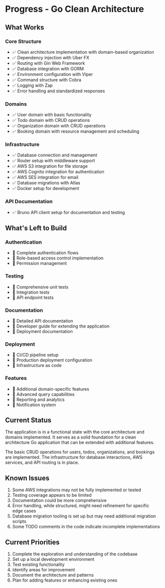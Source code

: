 # Progress - Go Clean Architecture

## What Works

### Core Structure
- ✅ Clean architecture implementation with domain-based organization
- ✅ Dependency injection with Uber FX
- ✅ Routing with Gin Web Framework
- ✅ Database integration with GORM
- ✅ Environment configuration with Viper
- ✅ Command structure with Cobra
- ✅ Logging with Zap
- ✅ Error handling and standardized responses

### Domains
- ✅ User domain with basic functionality
- ✅ Todo domain with CRUD operations
- ✅ Organization domain with CRUD operations
- ✅ Booking domain with resource management and scheduling

### Infrastructure
- ✅ Database connection and management
- ✅ Router setup with middleware support
- ✅ AWS S3 integration for file storage
- ✅ AWS Cognito integration for authentication
- ✅ AWS SES integration for email
- ✅ Database migrations with Atlas
- ✅ Docker setup for development

### API Documentation
- ✅ Bruno API client setup for documentation and testing

## What's Left to Build

### Authentication
- 🔄 Complete authentication flows
- 🔄 Role-based access control implementation
- 🔄 Permission management

### Testing
- 🔄 Comprehensive unit tests
- 🔄 Integration tests
- 🔄 API endpoint tests

### Documentation
- 🔄 Detailed API documentation
- 🔄 Developer guide for extending the application
- 🔄 Deployment documentation

### Deployment
- 🔄 CI/CD pipeline setup
- 🔄 Production deployment configuration
- 🔄 Infrastructure as code

### Features
- 🔄 Additional domain-specific features
- 🔄 Advanced query capabilities
- 🔄 Reporting and analytics
- 🔄 Notification system

## Current Status
The application is in a functional state with the core architecture and domains implemented. It serves as a solid foundation for a clean architecture Go application that can be extended with additional features.

The basic CRUD operations for users, todos, organizations, and bookings are implemented. The infrastructure for database interactions, AWS services, and API routing is in place.

## Known Issues
1. Some AWS integrations may not be fully implemented or tested
2. Testing coverage appears to be limited
3. Documentation could be more comprehensive
4. Error handling, while structured, might need refinement for specific edge cases
5. Database migration tooling is set up but may need additional migration scripts
6. Some TODO comments in the code indicate incomplete implementations

## Current Priorities
1. Complete the exploration and understanding of the codebase
2. Set up a local development environment
3. Test existing functionality
4. Identify areas for improvement
5. Document the architecture and patterns
6. Plan for adding features or enhancing existing ones
